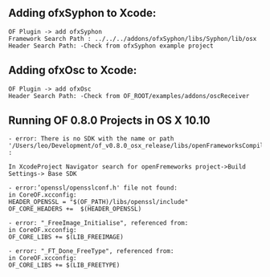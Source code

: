 ## Adding ofxSyphon to Xcode:
	OF Plugin -> add ofxSyphon
	Framework Search Path : ../../../addons/ofxSyphon/libs/Syphon/lib/osx
	Header Search Path: -Check from ofxSyphon example project

## Adding ofxOsc to Xcode:
	OF Plugin -> add ofxOsc
	Header Search Path: -Check from OF_ROOT/examples/addons/oscReceiver	


## Running OF 0.8.0 Projects in OS X 10.10
	
	- error: There is no SDK with the name or path '/Users/leo/Development/of_v0.8.0_osx_release/libs/openFrameworksCompiled/project/osx/macosx10.9' :
	
	In XcodeProject Navigator search for openFremeworks project->Build Settings-> Base SDK

	- error:’openssl/opensslconf.h' file not found: 
 	in CoreOF.xcconfig:
	HEADER_OPENSSL = "$(OF_PATH)/libs/openssl/include"
	OF_CORE_HEADERS +=  $(HEADER_OPENSSL)

	- error: "_FreeImage_Initialise", referenced from:
	in CoreOF.xcconfig:
	OF_CORE_LIBS += $(LIB_FREEIMAGE)

	- error: "_FT_Done_FreeType", referenced from:
	in CoreOF.xcconfig:
	OF_CORE_LIBS += $(LIB_FREETYPE)
	
